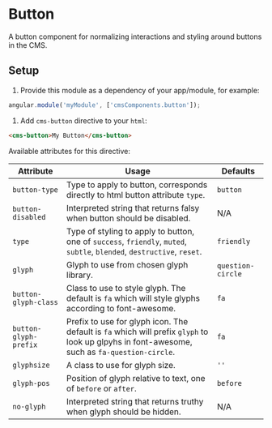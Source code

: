 # Button
A button component for normalizing interactions and styling around buttons in the
CMS.

## Setup
1. Provide this module as a dependency of your app/module, for example:
  ```js
  angular.module('myModule', ['cmsComponents.button']);
  ```

1. Add `cms-button` directive to your `html`:
  ```html
  <cms-button>My Button</cms-button>
  ```

  Available attributes for this directive:

  | Attribute | Usage | Defaults |
  | --------- | ----- | -------- |
  | `button-type` | Type to apply to button, corresponds directly to html button attribute `type`. | `button` |
  | `button-disabled` | Interpreted string that returns falsy when button should be disabled. | N/A |
  | `type` | Type of styling to apply to button, one of `success`, `friendly`, `muted`, `subtle`, `blended`, `destructive`, `reset`. | `friendly` |
  | `glyph` | Glyph to use from chosen glyph library. | `question-circle` |
  | `button-glyph-class` | Class to use to style glyph. The default is `fa` which will style glyphs according to font-awesome. | `fa` |
  | `button-glyph-prefix` | Prefix to use for glyph icon. The default is `fa` which will prefix `glyph` to look up glpyhs in font-awesome, such as `fa-question-circle`. | `fa` |
  | `glyphsize` | A class to use for glyph size. | `''` |
  | `glyph-pos` | Position of glyph relative to text, one of `before` or `after`. | `before` |
  | `no-glyph` | Interpreted string that returns truthy when glyph should be hidden. | N/A |

